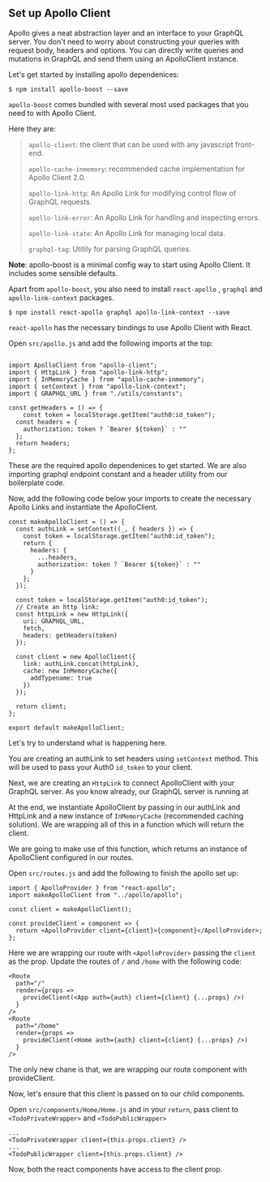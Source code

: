 Set up Apollo Client
--------------------

Apollo gives a neat abstraction layer and an interface to your GraphQL server. You don't need to worry about constructing your queries with request body, headers and options. You can directly write queries and mutations in GraphQL and send them using an ApolloClient instance.

Let's get started by installing apollo dependenices:

```
$ npm install apollo-boost --save
```

`apollo-boost` comes bundled with several most used packages that you need to with Apollo Client. 

Here they are:
> 
> `apollo-client`: the client that can be used with any javascript front-end.
> 
> `apollo-cache-inmemory`: recommended cache implementation for Apollo Client 2.0.
> 
> `apollo-link-http`: An Apollo Link for modifying control flow of GraphQL requests.  
> 
> `apollo-link-error`: An Apollo Link for handling and inspecting errors.
> 
> `apollo-link-state`: An Apollo Link for managing local data.
> 
> `graphql-tag`: Utitily for parsing GraphQL queries. 
> 

**Note**: apollo-boost is a minimal config way to start using Apollo Client. It includes some sensible defaults.

Apart from `apollo-boost`, you also need to install `react-apollo` , `graphql` and `apollo-link-context` packages.

```
$ npm install react-apollo graphql apollo-link-context --save
```

`react-apollo` has the necessary bindings to use Apollo Client with React.

Open `src/apollo.js` and add the following imports at the top:

```

import ApolloClient from "apollo-client";
import { HttpLink } from "apollo-link-http";
import { InMemoryCache } from "apollo-cache-inmemory";
import { setContext } from "apollo-link-context";
import { GRAPHQL_URL } from "./utils/constants";

const getHeaders = () => {
    const token = localStorage.getItem("auth0:id_token");
  const headers = {
    authorization: token ? `Bearer ${token}` : ""
  };
  return headers;
};
```

These are the required apollo dependenices to get started. We are also importing graphql endpoint constant and a header utility from our boilerplate code.

Now, add the following code below your imports to create the necessary Apollo Links and instantiate the ApolloClient.

```
const makeApolloClient = () => {
  const authLink = setContext((_, { headers }) => {
    const token = localStorage.getItem("auth0:id_token");
    return {
      headers: {
        ...headers,
        authorization: token ? `Bearer ${token}` : ""
      }
    };
  });

  const token = localStorage.getItem("auth0:id_token");
  // Create an http link:
  const httpLink = new HttpLink({
    uri: GRAPHQL_URL,
    fetch,
    headers: getHeaders(token)
  });

  const client = new ApolloClient({
    link: authLink.concat(httpLink),
    cache: new InMemoryCache({
      addTypename: true
    })
  });

  return client;
};

export default makeApolloClient;
```

Let's try to understand what is happening here. 

You are creating an authLink to set headers using `setContext` method. This will be used to pass your Auth0 `id_token` to your client.

Next, we are creating an `HttpLink` to connect ApolloClient with your GraphQL server. As you know already, our GraphQL server is running at <link>

At the end, we instantiate ApolloClient by passing in our authLink and HttpLink and a new instance of `InMemoryCache` (recommended caching solution). We are wrapping all of this in a function which will return the client.

We are going to make use of this function, which returns an instance of ApolloClient configured in our routes.

Open `src/routes.js` and add the following to finish the apollo set up:

```
import { ApolloProvider } from "react-apollo";
import makeApolloClient from "../apollo/apollo";

const client = makeApolloClient();

const provideClient = component => {
  return <ApolloProvider client={client}>{component}</ApolloProvider>;
};
```

Here we are wrapping our route with `<ApolloProvider>` passing the `client` as the prop. Update the routes of `/` and `/home` with the following code:

```
<Route
  path="/"
  render={props =>
    provideClient(<App auth={auth} client={client} {...props} />)
  }
/>
<Route
  path="/home"
  render={props =>
    provideClient(<Home auth={auth} client={client} {...props} />)
  }
/>
```

The only new chane is that, we are wrapping our route component with provideClient.

Now, let's ensure that this client is passed on to our child components.

Open `src/components/Home/Home.js` and in your `return`, pass client to `<TodoPrivateWrapper>` and `<TodoPublicWrapper>`

```
...
<TodoPrivateWrapper client={this.props.client} />
...
<TodoPublicWrapper client={this.props.client} />
```

Now, both the react components have access to the client prop.





